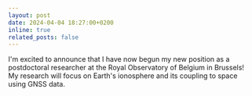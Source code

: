 ```yaml
---
layout: post
date: 2024-04-04 18:27:00+0200
inline: true
related_posts: false
---
```


I'm excited to announce that I have now begun my new position as a postdoctoral researcher at the Royal Observatory of Belgium in Brussels! My research will focus on Earth's ionosphere and its coupling to space using GNSS data.

